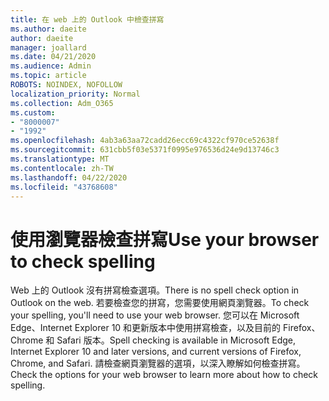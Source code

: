 ```yaml
---
title: 在 web 上的 Outlook 中檢查拼寫
ms.author: daeite
author: daeite
manager: joallard
ms.date: 04/21/2020
ms.audience: Admin
ms.topic: article
ROBOTS: NOINDEX, NOFOLLOW
localization_priority: Normal
ms.collection: Adm_O365
ms.custom:
- "8000007"
- "1992"
ms.openlocfilehash: 4ab3a63aa72cadd26ecc69c4322cf970ce52638f
ms.sourcegitcommit: 631cbb5f03e5371f0995e976536d24e9d13746c3
ms.translationtype: MT
ms.contentlocale: zh-TW
ms.lasthandoff: 04/22/2020
ms.locfileid: "43768608"
---
```

# <a name="use-your-browser-to-check-spelling"></a><span data-ttu-id="12838-102">使用瀏覽器檢查拼寫</span><span class="sxs-lookup"><span data-stu-id="12838-102">Use your browser to check spelling</span></span>

<span data-ttu-id="12838-103">Web 上的 Outlook 沒有拼寫檢查選項。</span><span class="sxs-lookup"><span data-stu-id="12838-103">There is no spell check option in Outlook on the web.</span></span> <span data-ttu-id="12838-104">若要檢查您的拼寫，您需要使用網頁瀏覽器。</span><span class="sxs-lookup"><span data-stu-id="12838-104">To check your spelling, you'll need to use your web browser.</span></span> <span data-ttu-id="12838-105">您可以在 Microsoft Edge、Internet Explorer 10 和更新版本中使用拼寫檢查，以及目前的 Firefox、Chrome 和 Safari 版本。</span><span class="sxs-lookup"><span data-stu-id="12838-105">Spell checking is available in Microsoft Edge, Internet Explorer 10 and later versions, and current versions of Firefox, Chrome, and Safari.</span></span> <span data-ttu-id="12838-106">請檢查網頁瀏覽器的選項，以深入瞭解如何檢查拼寫。</span><span class="sxs-lookup"><span data-stu-id="12838-106">Check the options for your web browser to learn more about how to check spelling.</span></span>